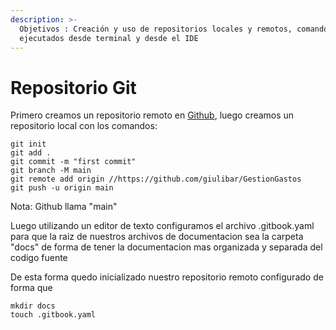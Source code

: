 ```yaml
---
description: >-
  Objetivos : Creación y uso de repositorios locales y remotos, comandos Git
  ejecutados desde terminal y desde el IDE
---
```


# Repositorio Git

Primero creamos un repositorio remoto en [Github](https://github.com/),  luego creamos un repositorio local con los comandos:

```text
git init
git add .
git commit -m "first commit"
git branch -M main
git remote add origin //https://github.com/giulibar/GestionGastos
git push -u origin main
```

Nota: Github llama "main"



Luego utilizando un editor de texto configuramos el archivo .gitbook.yaml para que la raiz de nuestros archivos de documentacion sea la carpeta "docs" de forma de tener la documentacion mas organizada y separada del codigo fuente 

De esta forma quedo inicializado nuestro repositorio remoto configurado de forma que 





```text
mkdir docs
touch .gitbook.yaml
```

